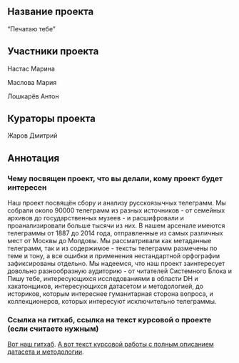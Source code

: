## Название проекта
“Печатаю тебе”

## Участники проекта
Настас Марина

Маслова Мария

Лошкарёв Антон 

## Кураторы проекта
Жаров Дмитрий

## Аннотация 
### Чему посвящен проект, что вы делали, кому проект будет интересен
Наш проект посвящён сбору и анализу русскоязычных телеграмм. Мы собрали около 90000 телеграмм из разных источников - от семейных архивов до государственных музеев - и расшифровали и проанализировали больше тысячи из них. В нашем арсенале имеются телеграммы от 1887 до 2014 года, отправленные из самых различных мест от Москвы до Молдовы. Мы рассматривали как метаданные телеграмм, так и из содержимое - тексты телеграмм размечены по теме и тону, а все ошибки и применения нестандартной орфографии зафиксированы отдельно.
Мы надеемся, что наш проект заинтересует довольно разнообразную аудиторию - от читателей Системного Блока и Пишу тебе, интересующихся исследованиями в области DH и хакатонщиков, интересующихся датасетом и методологией, до историков, которым интереснее гуманитарная сторона вопроса, и коллекционеров, которых интересуют исключительно телеграммы.

### Ссылка на гитхаб, ссылка на текст курсовой о проекте (если считаете нужным)
[Вот наш гитхаб](https://github.com/marinanastas/telegrams).
[А вот текст курсовой работы с полным описанием датасета и методологии](https://docs.google.com/document/d/1X9TKbH00vmI6gAnbLia1LUnY3S6sn6od/edit?usp=sharing&ouid=104804820104192492188&rtpof=true&sd=true).

